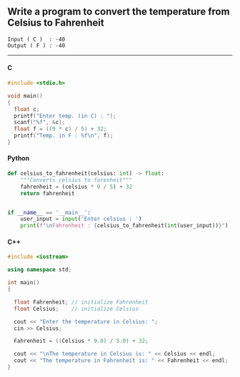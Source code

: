 ## Write a program to convert the temperature from Celsius to Fahrenheit

```
Input ( C )  : -40
Output ( F ) : -40
```

---

<CodeBlock slots="heading, code" repeat="3" languages="C, Python, C++" />

#### C

```c
#include <stdio.h>

void main()
{
  float c;
  printf("Enter temp. (in C) : ");
  scanf("%f", &c);
  float f = ((9 * c) / 5) + 32;
  printf("Temp. in F : %f\n", f);
}
```

#### Python

```python
def celsius_to_fahrenheit(celsius: int) -> float:
    """Converts celsius to farenheit"""
    fahrenheit = (celsius * 9 / 5) + 32
    return fahrenheit


if __name__ == '__main__':
    user_input = input('Enter celsius : ')
    print(f"\nFahrenheit : {celsius_to_fahrenheit(int(user_input))}")
```

#### C++

```cpp
#include <iostream>

using namespace std;

int main()
{

  float Fahrenheit; // initialize Fahrenheit
  float Celsius;    // initialize Celsius

  cout << "Enter the temperature in Celsius: ";
  cin >> Celsius;

  Fahrenheit = ((Celsius * 9.0) / 5.0) + 32;

  cout << "\nThe temperature in Celsius is: " << Celsius << endl;
  cout << "The temperature in Fahrenheit is: " << Fahrenheit << endl;
}
```
